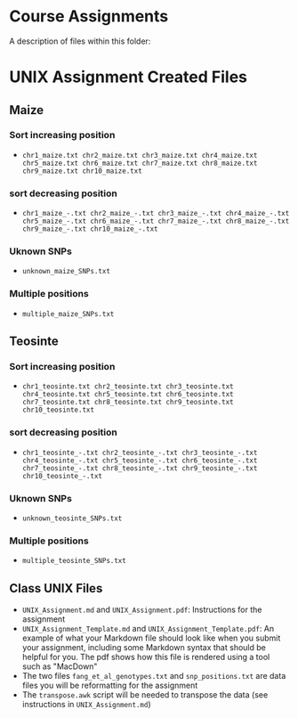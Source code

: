 # Course Assignments

A description of files within this folder:

# UNIX Assignment Created Files
## Maize
### Sort increasing position
* `chr1_maize.txt
chr2_maize.txt
chr3_maize.txt
chr4_maize.txt
chr5_maize.txt
chr6_maize.txt
chr7_maize.txt
chr8_maize.txt
chr9_maize.txt
chr10_maize.txt  `
### sort decreasing position
* `chr1_maize_-.txt
chr2_maize_-.txt
chr3_maize_-.txt
chr4_maize_-.txt
chr5_maize_-.txt
chr6_maize_-.txt
chr7_maize_-.txt
chr8_maize_-.txt
chr9_maize_-.txt
chr10_maize_-.txt `
### Uknown SNPs
* `unknown_maize_SNPs.txt `
### Multiple positions
* `multiple_maize_SNPs.txt `

## Teosinte
### Sort increasing position
* `chr1_teosinte.txt
chr2_teosinte.txt
chr3_teosinte.txt
chr4_teosinte.txt
chr5_teosinte.txt
chr6_teosinte.txt
chr7_teosinte.txt
chr8_teosinte.txt
chr9_teosinte.txt
chr10_teosinte.txt  `
### sort decreasing position
* `chr1_teosinte_-.txt
chr2_teosinte_-.txt
chr3_teosinte_-.txt
chr4_teosinte_-.txt
chr5_teosinte_-.txt
chr6_teosinte_-.txt
chr7_teosinte_-.txt
chr8_teosinte_-.txt
chr9_teosinte_-.txt
chr10_teosinte_-.txt `
### Uknown SNPs
* `unknown_teosinte_SNPs.txt `
### Multiple positions
* `multiple_teosinte_SNPs.txt `

## Class UNIX Files
* `UNIX_Assignment.md` and `UNIX_Assignment.pdf`: Instructions for the assignment
* `UNIX_Assignment_Template.md` and `UNIX_Assignment_Template.pdf`: An example of what your Markdown file should look like when you submit your assignment, including some Markdown syntax that should be helpful for you. The pdf shows how this file is rendered using a tool such as "MacDown"
* The two files `fang_et_al_genotypes.txt` and `snp_positions.txt` are data files you will be reformatting for the assignment
* The `transpose.awk` script will be needed to transpose the data (see instructions in `UNIX_Assignment.md`)
